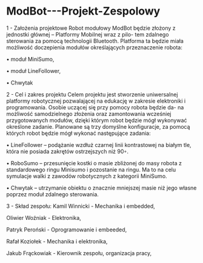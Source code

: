 # ModBot---Projekt-Zespolowy

1 - Założenia projektowe
Robot modułowy ModBot będzie złożony z jednostki głównej – Platformy Mobilnej wraz z pilo-
tem zdalnego sterowania za pomocą technologii Bluetooth. Platforma ta będzie miała możliwość
doczepienia modułów określających przeznaczenie robota:

• moduł MiniSumo,

• moduł LineFollower,

• Chwytak


2 - Cel i zakres projektu
Celem projektu jest stworzenie uniwersalnej platformy robotycznej pozwalającej na edukację
w zakresie elektroniki i programowania. Osobie uczącej się przy pomocy robota będzie da-
na możliwość samodzielnego złożenia oraz zamontowania wcześniej przygotowanych modułów,
dzięki którym robot będzie mógł wykonywać określone zadanie. Planowane są trzy domyślne
konfiguracje, za pomocą których robot będzie mógł wykonać następujące zadania:

• LineFollower – podążanie wzdłuż czarnej linii kontrastowej na białym tle, która nie posiada
zakrętów ostrzejszych niż 90◦.

• RoboSumo – przesunięcie kostki o masie zbliżonej do masy robota z standardowego ringu
Minisumo i pozostanie na ringu. Ma to na celu symulacje walki z zawodów robotycznych
z kategorii MiniSumo.

• Chwytak – utrzymanie obiektu o znacznie mniejszej masie niż jego własne poprzez moduł
zdalnego sterowania.



3 - Skład zespołu:
Kamil Winnicki - Mechanika i embedded,

Oliwier Woźniak -  Elektronika,

Patryk Peroński - Oprogramowanie i embeeded,

Rafał Koziołek - Mechanika i elektronika,

Jakub Frąckowiak - Kierownik zespołu, organizacja pracy,
